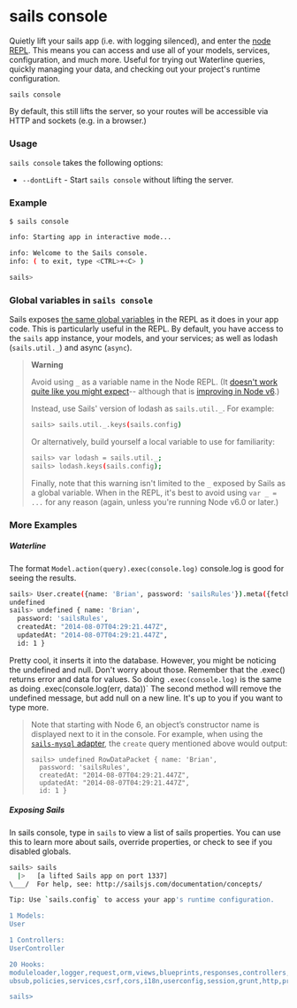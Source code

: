 # sails console

Quietly lift your sails app (i.e. with logging silenced), and enter the [node REPL](http://nodejs.org/api/repl.html).  This means you can access and use all of your models, services, configuration, and much more.  Useful for trying out Waterline queries, quickly managing your data, and checking out your project's runtime configuration.

```usage
sails console
```
By default, this still lifts the server, so your routes will be accessible via HTTP and sockets (e.g. in a browser.)


### Usage
`sails console` takes the following options:
  * `--dontLift` - Start `sails console` without lifting the server.

### Example

```bash
$ sails console

info: Starting app in interactive mode...

info: Welcome to the Sails console.
info: ( to exit, type <CTRL>+<C> )

sails>
```





### Global variables in `sails console`

Sails exposes [the same global variables](http://sailsjs.com/documentation/reference/Globals) in the REPL as it does in your app code. This is particularly useful in the REPL.  By default, you have access to the `sails` app instance, your models, and your services; as well as lodash (`sails.util._`) and async (`async`).


> **Warning**
>
> Avoid using `_` as a variable name in the Node REPL.
> (It [doesn't work quite like you might expect](https://github.com/balderdashy/sails/issues/3795)-- although that is [improving in Node v6](http://stackoverflow.com/questions/17073290/in-the-node-js-repl-why-does-this-happen/17073313#comment61417858_17073313).)
>
> Instead, use Sails' version of lodash as `sails.util._`.  For example:
> ```bash
> sails> sails.util._.keys(sails.config)
> ```
>
> Or alternatively, build yourself a local variable to use for familiarity:
>
> ```bash
> sails> var lodash = sails.util._;
> sails> lodash.keys(sails.config);
> ```
>
> Finally, note that this warning isn't limited to the `_` exposed by Sails as a global variable.  When in the REPL, it's best to avoid using `var _ = ...` for any reason (again, unless you're running Node v6.0 or later.)

### More Examples

##### Waterline

The format `Model.action(query).exec(console.log)` console.log is good for seeing the results.

```bash
sails> User.create({name: 'Brian', password: 'sailsRules'}).meta({fetch: true}).exec(console.log)
undefined
sails> undefined { name: 'Brian',
  password: 'sailsRules',
  createdAt: "2014-08-07T04:29:21.447Z",
  updatedAt: "2014-08-07T04:29:21.447Z",
  id: 1 }
```

Pretty cool, it inserts it into the database. However, you might be noticing the undefined and null. Don't worry about those. Remember that the .exec() returns error and data for values. So doing `.exec(console.log)` is the same as doing .exec(console.log(err, data))` The second method will remove the undefined message, but add null on a new line. It's up to you if you want to type more.

> Note that starting with Node 6, an object&rsquo;s constructor name is displayed next to it in the console.  For example, when using the [`sails-mysql` adapter](http://sailsjs.com/documentation/concepts/extending-sails/adapters/available-adapters#?sailsmysql), the `create` query mentioned above would output:
>
> ```
> sails> undefined RowDataPacket { name: 'Brian',
>   password: 'sailsRules',
>   createdAt: "2014-08-07T04:29:21.447Z",
>   updatedAt: "2014-08-07T04:29:21.447Z",
>   id: 1 }
> ```

##### Exposing Sails

In sails console, type in `sails` to view a list of sails properties. You can use this to learn more about sails, override properties, or check to see if you disabled globals.

```bash
sails> sails
  |>   [a lifted Sails app on port 1337]
\___/  For help, see: http://sailsjs.com/documentation/concepts/

Tip: Use `sails.config` to access your app's runtime configuration.

1 Models:
User

1 Controllers:
UserController

20 Hooks:
moduleloader,logger,request,orm,views,blueprints,responses,controllers,sockets,p
ubsub,policies,services,csrf,cors,i18n,userconfig,session,grunt,http,projecthooks

sails>
```


<docmeta name="displayName" value="sails console">
<docmeta name="pageType" value="command">
